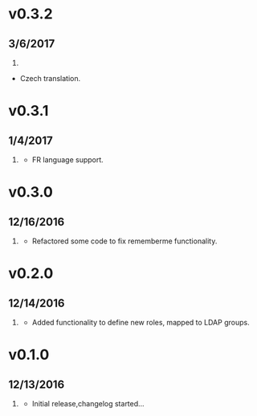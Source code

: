 # v0.3.2
## 3/6/2017

1. [](#new)
  * Czech translation.

# v0.3.1
## 1/4/2017

1. [](#new)
   * FR language support.

# v0.3.0
## 12/16/2016

1. [](#bugfix)
   * Refactored some code to fix rememberme functionality.

# v0.2.0
## 12/14/2016

1. [](#new)
   * Added functionality to define new roles, mapped to LDAP groups.

# v0.1.0
## 12/13/2016

1. [](#new)
   * Initial release,changelog started...
